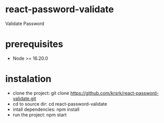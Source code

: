 # react-password-validate
Validate Password

# prerequisites
- Node >= 16.20.0

# instalation
- clone the project: git clone https://github.com/krsrk/react-password-validate.git
- cd to source dir: cd react-password-validate
- intall dependencies: npm install
- run the project: npm start
